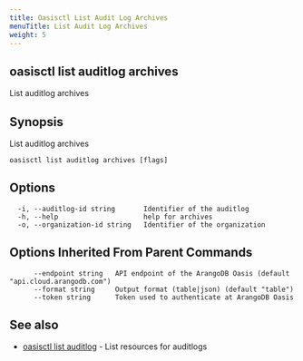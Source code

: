 ```yaml
---
title: Oasisctl List Audit Log Archives
menuTitle: List Audit Log Archives
weight: 5
---
```

## oasisctl list auditlog archives

List auditlog archives

## Synopsis
List auditlog archives

```
oasisctl list auditlog archives [flags]
```

## Options
```
  -i, --auditlog-id string       Identifier of the auditlog
  -h, --help                     help for archives
  -o, --organization-id string   Identifier of the organization
```

## Options Inherited From Parent Commands
```
      --endpoint string   API endpoint of the ArangoDB Oasis (default "api.cloud.arangodb.com")
      --format string     Output format (table|json) (default "table")
      --token string      Token used to authenticate at ArangoDB Oasis
```

## See also
* [oasisctl list auditlog](list-auditlog.md)	 - List resources for auditlogs


